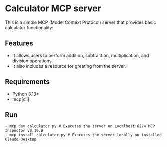 # Calculator MCP server

This is a simple MCP (Model Context Protocol) server that provides basic calculator functionality:

## Features

- It allows users to perform addition, subtraction, multiplication, and division operations.
- It also includes a resource for greeting from the server.

## Requirements

- Python 3.13+
- mcp[cli]

## Run

```pwsh
- mcp dev calculator.py # Executes the server on Localhost:6274 MCP Inspector v0.16.0
- mcp install calculator.py # Executes the server locally on installed Claude Desktop
```

